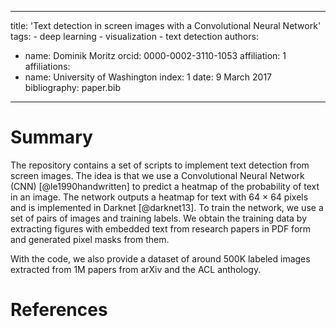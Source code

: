---
  title: 'Text detection in screen images with a Convolutional Neural Network'
  tags:
    - deep learning
    - visualization
    - text detection
  authors:
   - name: Dominik Moritz
     orcid: 0000-0002-3110-1053
     affiliation: 1
  affiliations:
   - name: University of Washington
     index: 1
  date: 9 March 2017
  bibliography: paper.bib
  ---

  # Summary

  The repository contains a set of scripts to implement text detection from screen images.
  The idea is that we use a Convolutional Neural Network (CNN) [@le1990handwritten] to predict a heatmap of the probability of text in an image.
  The network outputs a heatmap for text with 64 × 64 pixels and is implemented in Darknet [@darknet13].
  To train the network, we use a set of pairs of images and training labels.
  We obtain the training data by extracting figures with embedded text from research papers in PDF form and generated pixel masks from them.

  With the code, we also provide a dataset of around 500K labeled images extracted from 1M papers from arXiv and the ACL anthology.

  # References
